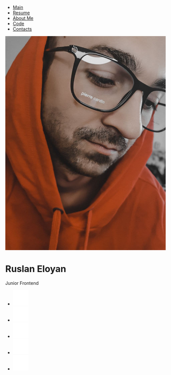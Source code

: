 -   [Main](#Main)
-   [Resume](#Resume)
-   [About Me](#About_Me)
-   [Code](#Code)
-   [Contacts](#Contacts)

![photo](assets/img/photo.jpg)

Ruslan Eloyan
=============

Junior Frontend

-   [![Youtube](assets/svg/Youtube.svg)](#)
-   [![Instagram](assets/svg/Instagram.svg)](#)
-   [![Facebook](assets/svg/Facebook.svg)](#)
-   [![Twitter](assets/svg/Twitter.svg)](#)
-   [![Pinterest](assets/svg/Pinterest.svg)](#)